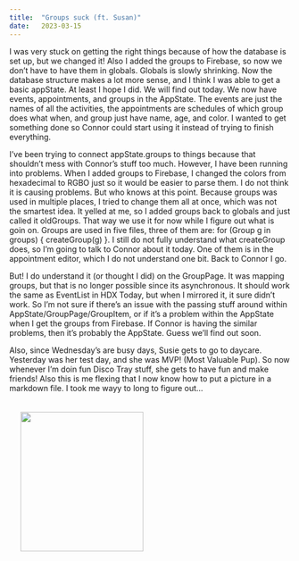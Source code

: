 ```yaml
---
title:  "Groups suck (ft. Susan)"
date:   2023-03-15
---
```

I was very stuck on getting the right things because of how the database is set up, but we changed it! Also I added the groups to Firebase, so now we don’t have to have them in globals.  Globals is slowly shrinking. Now the database structure makes a lot more sense, and I think I was able to get a basic appState. At least I hope I did. We will find out today. We now have events, appointments, and groups in the AppState. The events are just the names of all the activities, the appointments are schedules of which group does what when, and group just have name, age, and color. I wanted to get something done so Connor could start using it instead of trying to finish everything.

I’ve been trying to connect appState.groups to things because that shouldn’t mess with Connor’s stuff too much. However, I have been running into problems. When I added groups to Firebase, I changed the colors from hexadecimal to RGBO just so it would be easier to parse them. I do not think it is causing problems. But who knows at this point. Because groups was used in multiple places, I tried to change them all at once, which was not the smartest idea. It yelled at me, so I added groups back to globals and just called it oldGroups. That way we use it for now while I figure out what is goin on. Groups are used in five files, three of them are: for (Group g in groups) { createGroup(g) }. I still do not fully understand what createGroup does, so I’m going to talk to Connor about it today. One of them is in the appointment editor, which I do not understand one bit. Back to Connor I go. 

But! I do understand it (or thought I did) on the GroupPage. It was mapping groups, but that is no longer possible since its asynchronous. It should work the same as EventList in HDX Today, but when I mirrored it, it sure didn’t work. So I’m not sure if there’s an issue with the passing stuff around within AppState/GroupPage/GroupItem, or if it’s a problem within the AppState when I get the groups from Firebase. If Connor is having the similar problems, then it’s probably the AppState. Guess we’ll find out soon. 

Also, since Wednesday’s are busy days, Susie gets to go to daycare. Yesterday was her test day, and she was MVP! (Most Valuable Pup). So now whenever I’m doin fun Disco Tray stuff, she gets to have fun and make friends! Also this is me flexing that I now know how to put a picture in a markdown file. I took me wayy to long to figure out… 

<img src="/assets/susan.JPG" width="220" height="250"  hspace="20" vspace="20">

